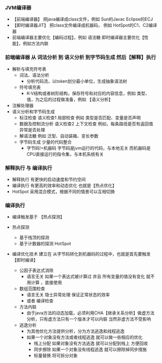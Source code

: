 ### JVM编译器
* 【前端编译器】 把java编译成class文件，例如 Sun的Javac Eclipse的ECJ
* 【即时编译器JIT】 把class文件编译成机器码， 例如 HotSpot的C1、C2编译器
* 前端编译器主要优化【编码过程】，例如 语法糖   即时编译器主要优化【性能】，例如方法内联

### 前端编译器  从 词法分析 到 语义分析 到字节码生成 然后【解释】执行
* 解析与填充符号表
    * 词法、语法分析
        * 分析代码流，以token划分最小单位，生成抽象语法树
    * 符号填充表
        * K-V结构或者树形结构，保存符号和对应的内容信息，例如 类型、值，为之后的过程做准备，例如 【语义分析】
* 注解处理器
* 语义分析和字节码生成
    * 标注检查  语义检查1 局部检查 例如 类型是否匹配、变量是否声明
    * 数据及控制流分析   语义检查2 上下文检查 例如，每条路径是否有返回值  异常是否处理  
    * 解语法糖      例如 泛型、自动装箱、变长参数
    * 字节码生成  少量的代码整合
        * 字节码!=机器码  字节码是jvm运行的代码，与本地无关 而机器码是CPU直接运行的指令集，与本机系统有关
        
### 解释执行 与 编译执行
* 解释执行 有更快的启动速度和节约空间
* 编译执行 有更高的效率和动态优化 也就是【热点优化】
* HotSpot 采用混合模式，根据不同的情景可以互相切换

### 编译执行
* 编译触发基于 【热点探测】

* 热点探测
    * 基于栈顶的探测
    * 基于计数器的探测 HotSpot
    
* 编译优化技术  建立在 从字节码转化到机器码的过程中，也就是首先要触发【即时编译】
    * 公因子表达式消除
        * 语言无关   如果一个表达式被计算过 并且 所有变量的值没有变化 就不用计算 ，直接使用
    * 数组范围检查
        * 语言无关 隐士异常处理 保证正常状态的效率
         * 或者 编译检查
    * 方法内联
        * 由于java方法的动态加载，必须利用CHA【继承关系分析】做虚方法分析，只有虚方法只有一个版本才可以内联 当然非虚方法不受影响
    * 逃逸分析
        * 为其他优化方法提供分析，分为方法逃逸和线程逃逸
        * 如果一个对象没有方法或者线程逃逸 就可以做一些相应的优化
            * 栈上分配 如果对象没有方法逃逸 就可以分配到栈上 方便回收
            * 同步擦除 如果一个对象没有线程逃逸 就可以擦除掉同步措施
            * 标量替换 将可拆分对象 
